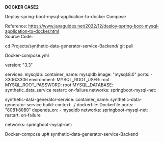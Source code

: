 **DOCKER CASE2**

Deploy-spring-boot-mysql-application-to-docker Compose

Reference:  https://www.javaguides.net/2022/12/deploy-spring-boot-mysql-application-to-docker.html  
Source Code:

cd Projects/synthetic-data-generator-service-Backend/
git pull

Docker-compose.yml

version: "3.3"

services:
  mysqldb:
    container_name: mysqldb
    image: "mysql:8.0"
    ports:
     - 3306:3306
    environment:
      MYSQL_ROOT_USER: root
      MYSQL_ROOT_PASSWORD: root
      MYSQL_DATABASE: synthetic_data_service
    restart: on-failure
    networks:
      springboot-mysql-net:

  synthetic-data-generator-service:
    container_name: synthetic-data-generator-service
    build:
      context: ./
      dockerfile: Dockerfile
    ports:
      - "8081:8080"
    depends_on:
      - mysqldb
    networks:
      springboot-mysql-net:
    restart: on-failure

networks:
  springboot-mysql-net:

Docker-compose up# synthetic-data-generator-service-Backend
